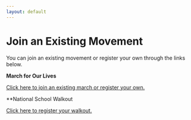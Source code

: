 ```yaml
---
layout: default
---
```


Join an Existing Movement
=========================

You can join an existing movement or register your own through the links below. 

**March for Our Lives**

[Click here to join an existing march or register your own.](https://event.marchforourlives.com/event/march-our-lives-events/search/)

**National School Walkout

[Click here to register your walkout.](http://act.indivisible.org/event/national-school-walkout/)
